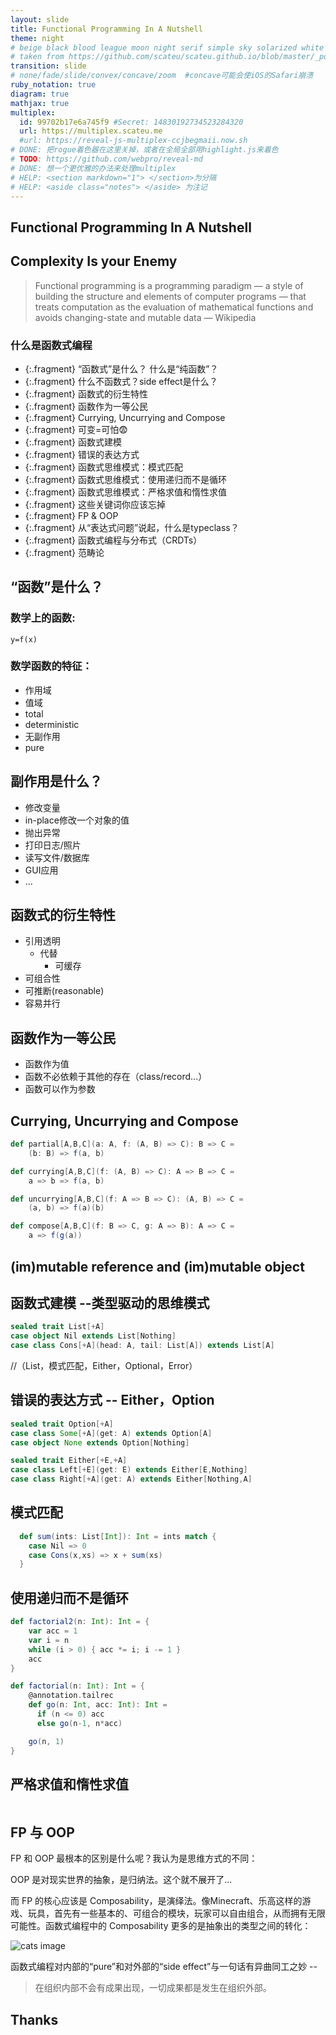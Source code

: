```yaml
---
layout: slide
title: Functional Programming In A Nutshell
theme: night
# beige black blood league moon night serif simple sky solarized white
# taken from https://github.com/scateu/scateu.github.io/blob/master/_posts/2016-12-30-reveal-demo.md
transition: slide 
# none/fade/slide/convex/concave/zoom  #concave可能会使iOS的Safari崩溃
ruby_notation: true
diagram: true
mathjax: true
multiplex:
  id: 99702b17e6a745f9 #Secret: 14830192734523284320
  url: https://multiplex.scateu.me
  #url: https://reveal-js-multiplex-ccjbegmaii.now.sh
# DONE: 把rogue着色器在这里关掉，或者在全局全部用highlight.js来着色
# TODO: https://github.com/webpro/reveal-md
# DONE: 想一个更优雅的办法来处理multiplex
# HELP: <section markdown="1"> </section>为分隔
# HELP: <aside class="notes"> </aside> 为注记
---
```


<section markdown="1">

# Functional Programming In A Nutshell

</section>

<section markdown="1">

## Complexity Is your Enemy

> Functional programming is a programming paradigm — a style of building the structure and elements of computer programs — that treats computation as the evaluation of mathematical functions and avoids changing-state and mutable data — Wikipedia

</section>

<section markdown="1">

### 什么是函数式编程

- {:.fragment} “函数式”是什么？ 什么是“纯函数”？
- {:.fragment} 什么不函数式？side effect是什么？
- {:.fragment} 函数式的衍生特性
- {:.fragment} 函数作为一等公民
- {:.fragment} Currying, Uncurrying and Compose
- {:.fragment} 可变=可怕😨
- {:.fragment} 函数式建模
- {:.fragment} 错误的表达方式
- {:.fragment} 函数式思维模式：模式匹配
- {:.fragment} 函数式思维模式：使用递归而不是循环
- {:.fragment} 函数式思维模式：严格求值和惰性求值
- {:.fragment} 这些关键词你应该忘掉
- {:.fragment} FP & OOP
- {:.fragment} 从“表达式问题”说起，什么是typeclass？
- {:.fragment} 函数式编程与分布式（CRDTs）
- {:.fragment} 范畴论
</section>

<section markdown="1">

## “函数”是什么？

### 数学上的函数: 

`y=f(x)`

### 数学函数的特征：

* 作用域
* 值域
* total
* deterministic
* 无副作用
* pure

</section>


<section markdown="1">

## 副作用是什么？

* 修改变量
* in-place修改一个对象的值
* 抛出异常
* 打印日志/照片
* 读写文件/数据库
* GUI应用
* ...

</section>


<section markdown="1">

## 函数式的衍生特性

* 引用透明
  * 代替
    * 可缓存
* 可组合性
* 可推断(reasonable)
* 容易并行

</section>

<section markdown="1">

## 函数作为一等公民

* 函数作为值
* 函数不必依赖于其他的存在（class/record...）
* 函数可以作为参数

</section>

<section markdown="1">

## Currying, Uncurrying and Compose

```scala
def partial[A,B,C](a: A, f: (A, B) => C): B => C =
    (b: B) => f(a, b)

def currying[A,B,C](f: (A, B) => C): A => B => C =
    a => b => f(a, b)

def uncurrying[A,B,C](f: A => B => C): (A, B) => C =
    (a, b) => f(a)(b)

def compose[A,B,C](f: B => C, g: A => B): A => C =
    a => f(g(a))
```

</section>


<section markdown="1">

## (im)mutable reference and (im)mutable object 


</section>


<section markdown="1">

## 函数式建模 --类型驱动的思维模式

```scala
sealed trait List[+A]
case object Nil extends List[Nothing]
case class Cons[+A](head: A, tail: List[A]) extends List[A]
```

//（List，模式匹配，Either，Optional，Error）


</section>


<section markdown="1">

## 错误的表达方式 -- Either，Option

```scala
sealed trait Option[+A]
case class Some[+A](get: A) extends Option[A]
case object None extends Option[Nothing]
```


```scala
sealed trait Either[+E,+A]
case class Left[+E](get: E) extends Either[E,Nothing]
case class Right[+A](get: A) extends Either[Nothing,A]
```


</section>


<section markdown="1">

## 模式匹配

```scala
  def sum(ints: List[Int]): Int = ints match {
    case Nil => 0
    case Cons(x,xs) => x + sum(xs)
  }
```

</section>

<section markdown="1">

## 使用递归而不是循环

```scala
def factorial2(n: Int): Int = {
    var acc = 1
    var i = n
    while (i > 0) { acc *= i; i -= 1 }
    acc
}

def factorial(n: Int): Int = {
    @annotation.tailrec
    def go(n: Int, acc: Int): Int =
      if (n <= 0) acc
      else go(n-1, n*acc)

    go(n, 1)
}
```

</section>

<section markdown="1">

## 严格求值和惰性求值

```scala

```

</section>



<section markdown="1">

## FP 与 OOP

FP 和 OOP 最根本的区别是什么呢？我认为是思维方式的不同：

OOP 是对现实世界的抽象，是归纳法。这个就不展开了...

而 FP 的核心应该是 Composability，是演绎法。像Minecraft、乐高这样的游戏、玩具，首先有一些基本的、可组合的模块，玩家可以自由组合，从而拥有无限可能性。函数式编程中的 Composability 更多的是抽象出的类型之间的转化：

![cats image](http://plastic-idolatry.com/erik/cats2.png)

</section>

<section markdown="1">

函数式编程对内部的“pure”和对外部的“side effect”与一句话有异曲同工之妙 --

> 在组织内部不会有成果出现，一切成果都是发生在组织外部。

</section>


<section markdown="1">

## Thanks

</section>
